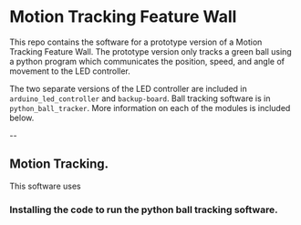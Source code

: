 # Motion Tracking Feature Wall

This repo contains the software for a prototype version of a Motion Tracking Feature Wall. The prototype version only tracks a green ball using a python program which communicates the position, speed, and angle of movement to the LED controller.

The two separate versions of the LED controller are included in ``arduino_led_controller`` and ``backup-board``. Ball tracking software is in ``python_ball_tracker``. More information on each of the modules is included below.

--

## Motion Tracking.

This software uses 

### Installing the code to run the python ball tracking software.